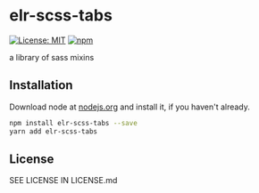 # elr-scss-tabs

[![License: MIT](https://img.shields.io/badge/License-MIT-yellow.svg)](https://opensource.org/licenses/MIT)
[![npm](https://img.shields.io/npm/dm/elr-scss-tabs.svg?style=flat)](https://npmjs.com/package/elr-scss-tabs)

a library of sass mixins

## Installation

Download node at [nodejs.org](http://nodejs.org) and install it, if you haven't already.

```sh
npm install elr-scss-tabs --save
yarn add elr-scss-tabs
```

## License

SEE LICENSE IN LICENSE.md
